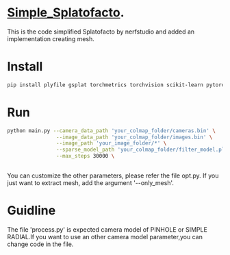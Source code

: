 # [Simple_Splatofacto](https://github.com/Naka1313-bacon/Simple_Splatfacto/).
This is the code simplified Splatofacto by nerfstudio and added an implementation creating mesh. 

# Install
```bash
pip install plyfile gsplat torchmetrics torchvision scikit-learn pytorch-msssim ninja open3d
```
# Run
```bash
python main.py --camera_data_path 'your_colmap_folder/cameras.bin' \
                --image_data_path 'your_colmap_folder/images.bin' \
                --image_path 'your_image_folder/*' \
                --sparse_model_path 'your_colmap_folder/filter_model.ply' \
                --max_steps 30000 \
                
```
You can customize the other parameters, please refer the file opt.py.
If you just want to extract mesh, add the argument '--only_mesh'. 

# Guidline

The file 'process.py' is expected camera model of PINHOLE or SIMPLE RADIAL.If you want to use an other camera model parameter,you can change code in the file. 
